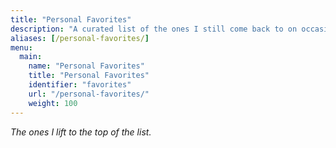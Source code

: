 ```yaml
---
title: "Personal Favorites"
description: "A curated list of the ones I still come back to on occasion."
aliases: [/personal-favorites/]
menu:
  main:
    name: "Personal Favorites"
    title: "Personal Favorites"
    identifier: "favorites"
    url: "/personal-favorites/"
    weight: 100
---
```


*The ones I lift to the top of the list.*
